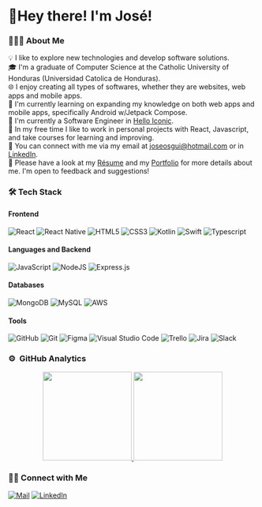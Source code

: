 
# 👋Hey there! I'm José!

### 👨🏻‍💻 About Me


💡 I like to explore new technologies and develop software solutions.  
🎓 I'm a graduate of Computer Science at the Catholic University of Honduras (Universidad Catolica de Honduras).  
🌐 I enjoy creating all types of softwares, whether they are websites, web apps and mobile apps.  
🌱 I'm currently learning on expanding my knowledge on both web apps and mobile apps, specifically Android w/Jetpack Compose.  
🏢 I'm currently a Software Engineer in [Hello Iconic](https://www.helloiconic.com/).  
🚀 In my free time I like to work in personal projects with React, Javascript, and take courses for learning and improving.  
📧 You can connect with me via my email at [joseosgui@hotmail.com](mailto:joseosgui@hotmail.com) or in [LinkedIn](www.linkedin.com/in/josé-guillén).  
 📄 Please have a look at my [Résume]() and my [Portfolio](https://portfolio-theta-gold-13.vercel.app) for more details about me. I'm open to feedback and suggestions!  


### 🛠 Tech Stack
#### Frontend
![React](https://img.shields.io/badge/react-%2320232a.svg?style=for-the-badge&logo=react&logoColor=%2361DAFB)
![React Native](https://img.shields.io/badge/react_native-%2320232a.svg?style=for-the-badge&logo=react&logoColor=%2361DAFB)
![HTML5](https://img.shields.io/badge/html5-%23E34F26.svg?style=for-the-badge&logo=html5&logoColor=white)
![CSS3](https://img.shields.io/badge/css3-%231572B6.svg?style=for-the-badge&logo=css3&logoColor=white)
![Kotlin](https://img.shields.io/badge/kotlin-%2320232a.svg?style=for-the-badge&logo=kotlin&logoColor=7F52FF)
![Swift](https://img.shields.io/badge/swift-%2320232a.svg?style=for-the-badge&logo=swift&logoColor=F05138)
![Typescript](https://img.shields.io/badge/typescript-%2320232a.svg?style=for-the-badge&logo=typescript&logoColor=3178C6)

#### Languages and Backend
![JavaScript](https://img.shields.io/badge/javascript-%23323330.svg?style=for-the-badge&logo=javascript&logoColor=%23F7DF1E)
![NodeJS](https://img.shields.io/badge/node.js-6DA55F?style=for-the-badge&logo=node.js&logoColor=white)
![Express.js](https://img.shields.io/badge/express.js-%23404d59.svg?style=for-the-badge&logo=express&logoColor=%2361DAFB)

#### Databases
![MongoDB](https://img.shields.io/badge/MongoDB-%234ea94b.svg?style=for-the-badge&logo=mongodb&logoColor=white)
![MySQL](https://img.shields.io/badge/mysql-%2300f.svg?style=for-the-badge&logo=mysql&logoColor=white)
![AWS](https://img.shields.io/badge/AWS-%23FF9900.svg?style=for-the-badge&logo=amazon-aws&logoColor=white)

#### Tools
![GitHub](https://img.shields.io/badge/github-%23121011.svg?style=for-the-badge&logo=github&logoColor=white)
![Git](https://img.shields.io/badge/git-%23F05033.svg?style=for-the-badge&logo=git&logoColor=white)
![Figma](https://img.shields.io/badge/figma-%23F24E1E.svg?style=for-the-badge&logo=figma&logoColor=white)
![Visual Studio Code](https://img.shields.io/badge/Visual%20Studio%20Code-0078d7.svg?style=for-the-badge&logo=visual-studio-code&logoColor=white)
![Trello](https://img.shields.io/badge/Trello-0052CC.svg?style=for-the-badge&logo=Trello&logoColor=white)
![Jira](https://img.shields.io/badge/Jira-0052CC.svg?style=for-the-badge&logo=Jira&logoColor=white)
![Slack](https://img.shields.io/badge/Slack-4A154B.svg?style=for-the-badge&logo=Slack&logoColor=white)

### ⚙️ &nbsp;GitHub Analytics

<p align="center">
<a href="https://github.com/jg20108">
  <img height="180em" src="https://github-readme-stats-eight-theta.vercel.app/api?username=jg20108&show_icons=true&theme=algolia&include_all_commits=true&count_private=true"/>
  <img height="180em" src="https://github-readme-stats-eight-theta.vercel.app/api/top-langs/?username=jg20108&layout=compact&langs_count=8&theme=algolia"/>
</a>
</p>

### 🤝🏻 Connect with Me
[![Mail](https://img.shields.io/badge/joseosgui@hotmail.com.com-D14836?style=for-the-badge&logo=gmail&logoColor=white)](mailto:joseosgui@hotmail.com.com)
[![LinkedIn](https://img.shields.io/badge/josé-guillén-%230077B5.svg?style=for-the-badge&logo=linkedin&logoColor=white)](https://www.linkedin.com/in/josé-guillén/)
